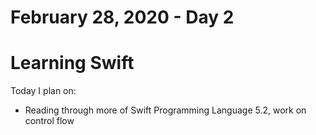 # February 28, 2020 - Day 2

# Learning Swift

Today I plan on:

* Reading through more of Swift Programming Language 5.2, work on control flow
